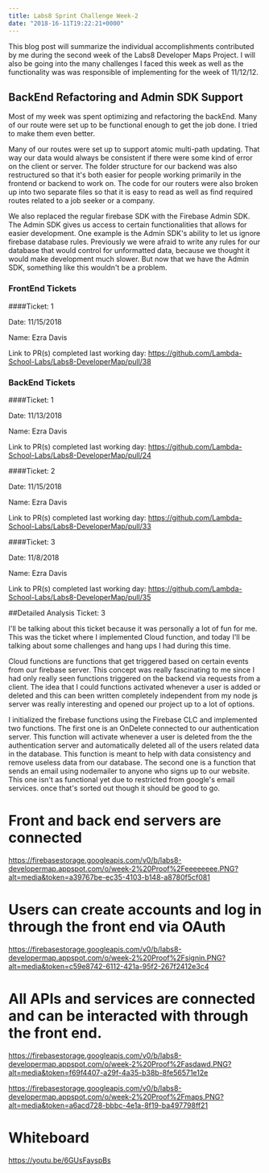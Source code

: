 ```yaml
---
title: Labs8 Sprint Challenge Week-2
date: "2018-16-11T19:22:21+0000"
---
```


This blog post will summarize the individual accomplishments contributed by me during the second week of the Labs8 Developer Maps Project. I will also be going into the many challenges I faced this week as well as the functionality was was responsible of implementing for the week of 11/12/12.

## BackEnd Refactoring and Admin SDK Support

Most of my week was spent optimizing and refactoring the backEnd. Many of our route were set up to be functional enough to get the job done. I tried to make them even better.

Many of our routes were set up to support atomic multi-path updating. That way our data would always be consistent if there were some kind of error on the client or server. The folder structure for our backend was also restructured so that it's both easier for people working primarily in the frontend or backend to work on. The code for our routers were also broken up into two separate files so that it is easy to read as well as find required routes related to a job seeker or a company.

We also replaced the regular firebase SDK with the Firebase Admin SDK. The Admin SDK gives us access to certain functionalities that allows for easier development. One example is the Admin SDK's ability to let us ignore firebase database rules. Previously we were afraid to write any rules for our database that would control for unformatted data, because we thought it would make development much slower. But now that we have the Admin SDK, something like this wouldn't be a problem.

### FrontEnd Tickets

####Ticket: 1

Date: 11/15/2018

Name: Ezra Davis

Link to PR(s) completed last working day:
https://github.com/Lambda-School-Labs/Labs8-DeveloperMap/pull/38

### BackEnd Tickets

####Ticket: 1

Date: 11/13/2018

Name: Ezra Davis

Link to PR(s) completed last working day: https://github.com/Lambda-School-Labs/Labs8-DeveloperMap/pull/24

####Ticket: 2

Date: 11/15/2018

Name: Ezra Davis

Link to PR(s) completed last working day:
https://github.com/Lambda-School-Labs/Labs8-DeveloperMap/pull/33


####Ticket: 3

Date: 11/8/2018

Name: Ezra Davis

Link to PR(s) completed last working day:
https://github.com/Lambda-School-Labs/Labs8-DeveloperMap/pull/35


##Detailed Analysis Ticket: 3

I'll be talking about this ticket because it was personally a lot of fun for me. This was the ticket where I implemented Cloud function, and today I'll be talking about some challenges and hang ups I had during this time.

Cloud functions are functions that get triggered based on certain events from our firebase server. This concept was really fascinating to me since I had only really seen functions triggered on the backend via requests from a client. The idea that I could functions activated whenever a user is added or deleted and this can been written completely independent from my node js server was really interesting and opened our project up to a lot of options.

I initialized the firebase functions using the Firebase CLC and implemented two functions. The first one is an OnDelete connected to our authentication server. This function will activate whenever a user is deleted from the the authentication server and automatically deleted all of the users related data in the database. This function is meant to help with data consistency and remove useless data from our database. The second one is a function that sends an email using nodemailer to anyone who signs up to our website. This one isn't as functional yet due to restricted from google's email services. once that's sorted out though it should be good to go.

# Front and back end servers are connected
https://firebasestorage.googleapis.com/v0/b/labs8-developermap.appspot.com/o/week-2%20Proof%2Feeeeeeee.PNG?alt=media&token=a39767be-ec35-4103-b148-a8780f5cf081

# Users can create accounts and log in through the front end via OAuth

https://firebasestorage.googleapis.com/v0/b/labs8-developermap.appspot.com/o/week-2%20Proof%2Fsignin.PNG?alt=media&token=c59e8742-6112-421a-95f2-267f2412e3c4

# All APIs and services are connected and can be interacted with through the front end.

https://firebasestorage.googleapis.com/v0/b/labs8-developermap.appspot.com/o/week-2%20Proof%2Fasdawd.PNG?alt=media&token=f69f4407-a29f-4a35-b38b-8fe56571e12e

https://firebasestorage.googleapis.com/v0/b/labs8-developermap.appspot.com/o/week-2%20Proof%2Fmaps.PNG?alt=media&token=a6acd728-bbbc-4e1a-8f19-ba497798ff21

# Whiteboard 

https://youtu.be/6GUsFayspBs
